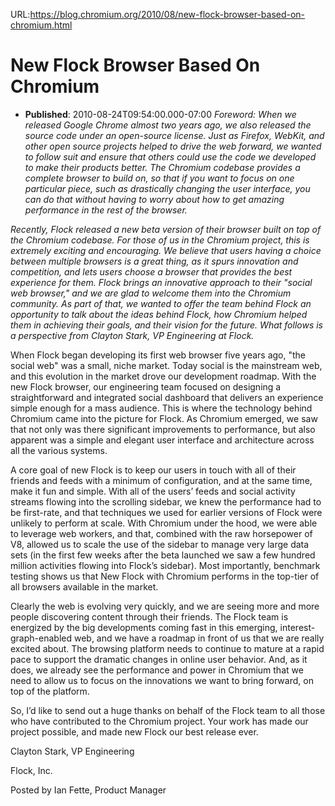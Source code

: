 URL:https://blog.chromium.org/2010/08/new-flock-browser-based-on-chromium.html
# New Flock Browser Based On Chromium
- **Published**: 2010-08-24T09:54:00.000-07:00
*Foreword: When we released Google Chrome almost two years ago, we also released the source code under an open-source license. Just as Firefox, WebKit, and other open source projects helped to drive the web forward, we wanted to follow suit and ensure that others could use the code we developed to make their products better. The Chromium codebase provides a complete browser to build on, so that if you want to focus on one particular piece, such as drastically changing the user interface, you can do that without having to worry about how to get amazing performance in the rest of the browser.*

  

*Recently, Flock released a new beta version of their browser built on top of the Chromium codebase. For those of us in the Chromium project, this is extremely exciting and encouraging. We believe that users having a choice between multiple browsers is a great thing, as it spurs innovation and competition, and lets users choose a browser that provides the best experience for them. Flock brings an innovative approach to their "social web browser," and we are glad to welcome them into the Chromium community. As part of that, we wanted to offer the team behind Flock an opportunity to talk about the ideas behind Flock, how Chromium helped them in achieving their goals, and their vision for the future. What follows is a perspective from Clayton Stark, VP Engineering at Flock.*

When Flock began developing its first web browser five years ago, "the social web" was a small, niche market. Today social is the mainstream web, and this evolution in the market drove our development roadmap. With the new Flock browser, our engineering team focused on designing a straightforward and integrated social dashboard that delivers an experience simple enough for a mass audience. This is where the technology behind Chromium came into the picture for Flock. As Chromium emerged, we saw that not only was there significant improvements to performance, but also apparent was a simple and elegant user interface and architecture across all the various systems.

A core goal of new Flock is to keep our users in touch with all of their friends and feeds with a minimum of configuration, and at the same time, make it fun and simple. With all of the users’ feeds and social activity streams flowing into the scrolling sidebar, we knew the performance had to be first-rate, and that techniques we used for earlier versions of Flock were unlikely to perform at scale. With Chromium under the hood, we were able to leverage web workers, and that, combined with the raw horsepower of V8, allowed us to scale the use of the sidebar to manage very large data sets (in the first few weeks after the beta launched we saw a few hundred million activities flowing into Flock’s sidebar). Most importantly, benchmark testing shows us that New Flock with Chromium performs in the top-tier of all browsers available in the market.

Clearly the web is evolving very quickly, and we are seeing more and more people discovering content through their friends. The Flock team is energized by the big developments coming fast in this emerging, interest-graph-enabled web, and we have a roadmap in front of us that we are really excited about. The browsing platform needs to continue to mature at a rapid pace to support the dramatic changes in online user behavior. And, as it does, we already see the performance and power in Chromium that we need to allow us to focus on the innovations we want to bring forward, on top of the platform.

So, I’d like to send out a huge thanks on behalf of the Flock team to all those who have contributed to the Chromium project. Your work has made our project possible, and made new Flock our best release ever.

Clayton Stark, VP Engineering

Flock, Inc.

Posted by Ian Fette, Product Manager